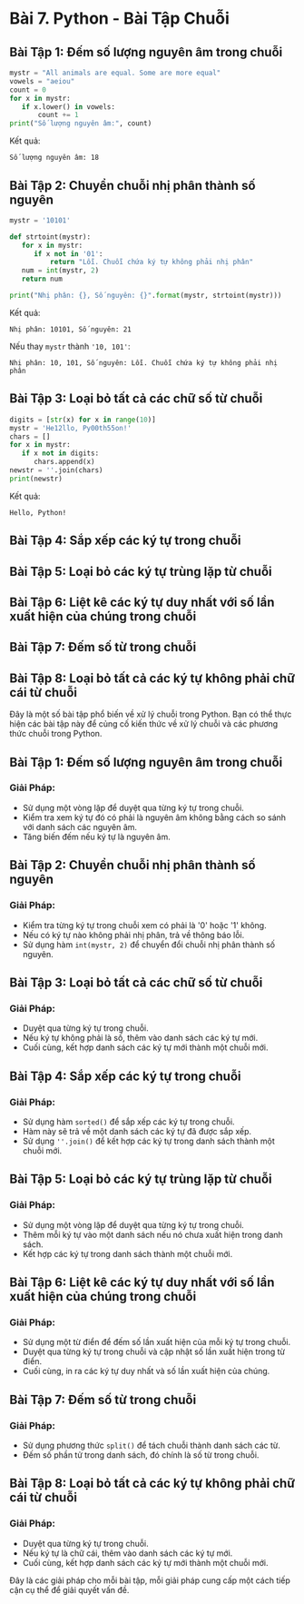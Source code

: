 # Bài 7. Python - Bài Tập Chuỗi

## Bài Tập 1: Đếm số lượng nguyên âm trong chuỗi

```python
mystr = "All animals are equal. Some are more equal"
vowels = "aeiou"
count = 0
for x in mystr:
   if x.lower() in vowels:
       count += 1
print("Số lượng nguyên âm:", count)
```

Kết quả:

```
Số lượng nguyên âm: 18
```

## Bài Tập 2: Chuyển chuỗi nhị phân thành số nguyên

```python
mystr = '10101'

def strtoint(mystr):
   for x in mystr:
      if x not in '01':
          return "Lỗi. Chuỗi chứa ký tự không phải nhị phân"
   num = int(mystr, 2)
   return num

print("Nhị phân: {}, Số nguyên: {}".format(mystr, strtoint(mystr)))
```

Kết quả:

```
Nhị phân: 10101, Số nguyên: 21
```

Nếu thay `mystr` thành `'10, 101'`:

```
Nhị phân: 10, 101, Số nguyên: Lỗi. Chuỗi chứa ký tự không phải nhị phân
```

## Bài Tập 3: Loại bỏ tất cả các chữ số từ chuỗi

```python
digits = [str(x) for x in range(10)]
mystr = 'He12llo, Py00th55on!'
chars = []
for x in mystr:
   if x not in digits:
      chars.append(x)
newstr = ''.join(chars)
print(newstr)
```

Kết quả:

```
Hello, Python!
```

## Bài Tập 4: Sắp xếp các ký tự trong chuỗi

## Bài Tập 5: Loại bỏ các ký tự trùng lặp từ chuỗi

## Bài Tập 6: Liệt kê các ký tự duy nhất với số lần xuất hiện của chúng trong chuỗi

## Bài Tập 7: Đếm số từ trong chuỗi

## Bài Tập 8: Loại bỏ tất cả các ký tự không phải chữ cái từ chuỗi

Đây là một số bài tập phổ biến về xử lý chuỗi trong Python. Bạn có thể thực hiện các bài tập này để củng cố kiến thức về xử lý chuỗi và các phương thức chuỗi trong Python.


## Bài Tập 1: Đếm số lượng nguyên âm trong chuỗi

### Giải Pháp:
- Sử dụng một vòng lặp để duyệt qua từng ký tự trong chuỗi.
- Kiểm tra xem ký tự đó có phải là nguyên âm không bằng cách so sánh với danh sách các nguyên âm.
- Tăng biến đếm nếu ký tự là nguyên âm.

## Bài Tập 2: Chuyển chuỗi nhị phân thành số nguyên

### Giải Pháp:
- Kiểm tra từng ký tự trong chuỗi xem có phải là '0' hoặc '1' không.
- Nếu có ký tự nào không phải nhị phân, trả về thông báo lỗi.
- Sử dụng hàm `int(mystr, 2)` để chuyển đổi chuỗi nhị phân thành số nguyên.

## Bài Tập 3: Loại bỏ tất cả các chữ số từ chuỗi

### Giải Pháp:
- Duyệt qua từng ký tự trong chuỗi.
- Nếu ký tự không phải là số, thêm vào danh sách các ký tự mới.
- Cuối cùng, kết hợp danh sách các ký tự mới thành một chuỗi mới.

## Bài Tập 4: Sắp xếp các ký tự trong chuỗi

### Giải Pháp:
- Sử dụng hàm `sorted()` để sắp xếp các ký tự trong chuỗi.
- Hàm này sẽ trả về một danh sách các ký tự đã được sắp xếp.
- Sử dụng `''.join()` để kết hợp các ký tự trong danh sách thành một chuỗi mới.

## Bài Tập 5: Loại bỏ các ký tự trùng lặp từ chuỗi

### Giải Pháp:
- Sử dụng một vòng lặp để duyệt qua từng ký tự trong chuỗi.
- Thêm mỗi ký tự vào một danh sách nếu nó chưa xuất hiện trong danh sách.
- Kết hợp các ký tự trong danh sách thành một chuỗi mới.

## Bài Tập 6: Liệt kê các ký tự duy nhất với số lần xuất hiện của chúng trong chuỗi

### Giải Pháp:
- Sử dụng một từ điển để đếm số lần xuất hiện của mỗi ký tự trong chuỗi.
- Duyệt qua từng ký tự trong chuỗi và cập nhật số lần xuất hiện trong từ điển.
- Cuối cùng, in ra các ký tự duy nhất và số lần xuất hiện của chúng.

## Bài Tập 7: Đếm số từ trong chuỗi

### Giải Pháp:
- Sử dụng phương thức `split()` để tách chuỗi thành danh sách các từ.
- Đếm số phần tử trong danh sách, đó chính là số từ trong chuỗi.

## Bài Tập 8: Loại bỏ tất cả các ký tự không phải chữ cái từ chuỗi

### Giải Pháp:
- Duyệt qua từng ký tự trong chuỗi.
- Nếu ký tự là chữ cái, thêm vào danh sách các ký tự mới.
- Cuối cùng, kết hợp danh sách các ký tự mới thành một chuỗi mới.

Đây là các giải pháp cho mỗi bài tập, mỗi giải pháp cung cấp một cách tiếp cận cụ thể để giải quyết vấn đề.
